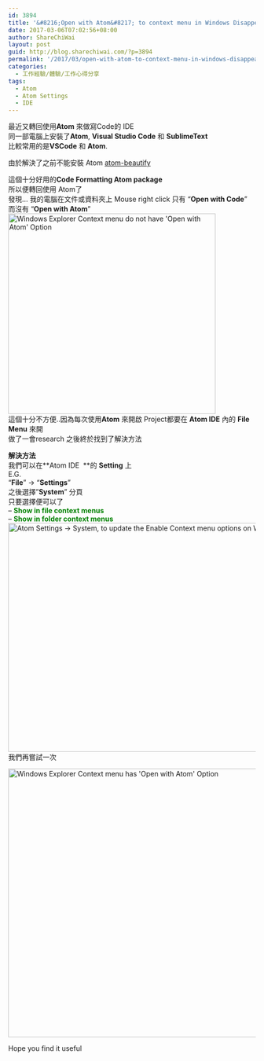 ```yaml
---
id: 3894
title: '&#8216;Open with Atom&#8217; to context menu in Windows Disappeared &#8211; &#8216;Open with Atom&#8217; 不見了'
date: 2017-03-06T07:02:56+08:00
author: ShareChiWai
layout: post
guid: http://blog.sharechiwai.com/?p=3894
permalink: '/2017/03/open-with-atom-to-context-menu-in-windows-disappeared-open-with-atom-%e4%b8%8d%e8%a6%8b%e4%ba%86/'
categories:
  - 工作經驗/體驗/工作心得分享
tags:
  - Atom
  - Atom Settings
  - IDE
---
```

最近又轉回使用**Atom** 來做寫Code的 IDE  
同一部電腦上安裝了**Atom**, **Visual Studio Code** 和 **SublimeText**  
比較常用的是**VSCode** 和 **Atom**.

由於解決了之前不能安裝 Atom <span class="css-truncate-target"><a href="https://atom.io/packages/atom-beautify">atom-beautify</a></span>

這個十分好用的**Code Formatting Atom package**  
所以便轉回使用 Atom了  
發現&#8230; 我的電腦在文件或資料夾上 Mouse right click 只有 &#8220;**Open with Code**&#8221; 而沒有 &#8220;**Open with Atom**&#8221;  
[<img class="alignnone size-full wp-image-3895" src="https://i1.wp.com/blog.sharechiwai.com/wp-content/uploads/2017/03/NOOpenWithAtom.png?resize=422%2C408" alt="Windows Explorer Context menu do not have 'Open with Atom' Option" width="422" height="408" srcset="https://i1.wp.com/blog.sharechiwai.com/wp-content/uploads/2017/03/NOOpenWithAtom.png?w=422 422w, https://i1.wp.com/blog.sharechiwai.com/wp-content/uploads/2017/03/NOOpenWithAtom.png?resize=300%2C290 300w" sizes="(max-width: 422px) 100vw, 422px" data-recalc-dims="1" />](https://i1.wp.com/blog.sharechiwai.com/wp-content/uploads/2017/03/NOOpenWithAtom.png)  
這個十分不方便..因為每次使用**Atom** 來開啟 Project都要在 **Atom IDE** 內的 **File Menu** 來開  
做了一會research 之後終於找到了解決方法

**解決方法**  
我們可以在**Atom IDE  **的 **Setting** 上  
E.G.  
&#8220;**File**&#8221; -> &#8220;**Settings**&#8221;  
之後選擇&#8221;**System**&#8221; 分頁  
只要選擇便可以了  
&#8211; <span style="color: #008000;"><strong>Show in file context menus</strong></span>  
&#8211; <span style="color: #008000;"><strong>Show in folder context menus</strong></span>  
<img class="alignnone size-full wp-image-3897" src="https://i2.wp.com/blog.sharechiwai.com/wp-content/uploads/2017/03/AtomSystemContextMenu.png?resize=625%2C466" alt="Atom Settings -> System, to update the Enable Context menu options on Windows Explorer" width="625" height="466" srcset="https://i2.wp.com/blog.sharechiwai.com/wp-content/uploads/2017/03/AtomSystemContextMenu.png?w=843 843w, https://i2.wp.com/blog.sharechiwai.com/wp-content/uploads/2017/03/AtomSystemContextMenu.png?resize=300%2C224 300w, https://i2.wp.com/blog.sharechiwai.com/wp-content/uploads/2017/03/AtomSystemContextMenu.png?resize=768%2C573 768w, https://i2.wp.com/blog.sharechiwai.com/wp-content/uploads/2017/03/AtomSystemContextMenu.png?resize=624%2C466 624w" sizes="(max-width: 625px) 100vw, 625px" data-recalc-dims="1" />  
我們再嘗試一次

<img class="alignnone size-full wp-image-3896" src="https://i1.wp.com/blog.sharechiwai.com/wp-content/uploads/2017/03/OpenWithAtom.png?resize=567%2C547" alt="Windows Explorer Context menu has 'Open with Atom' Option" width="567" height="547" srcset="https://i1.wp.com/blog.sharechiwai.com/wp-content/uploads/2017/03/OpenWithAtom.png?w=567 567w, https://i1.wp.com/blog.sharechiwai.com/wp-content/uploads/2017/03/OpenWithAtom.png?resize=300%2C289 300w" sizes="(max-width: 567px) 100vw, 567px" data-recalc-dims="1" /> 

Hope you find it useful

&nbsp;